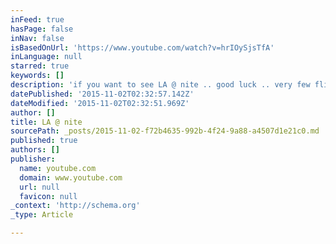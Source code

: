 ```yaml
---
inFeed: true
hasPage: false
inNav: false
isBasedOnUrl: 'https://www.youtube.com/watch?v=hrIOySjsTfA'
inLanguage: null
starred: true
keywords: []
description: 'if you want to see LA @ nite .. good luck .. very few flights are allowed across the city when dark... https://www.youtube.com/watch?v=hrIOySjsTfA'
datePublished: '2015-11-02T02:32:57.142Z'
dateModified: '2015-11-02T02:32:51.969Z'
author: []
title: LA @ nite
sourcePath: _posts/2015-11-02-f72b4635-992b-4f24-9a88-a4507d1e21c0.md
published: true
authors: []
publisher:
  name: youtube.com
  domain: www.youtube.com
  url: null
  favicon: null
_context: 'http://schema.org'
_type: Article

---
```

